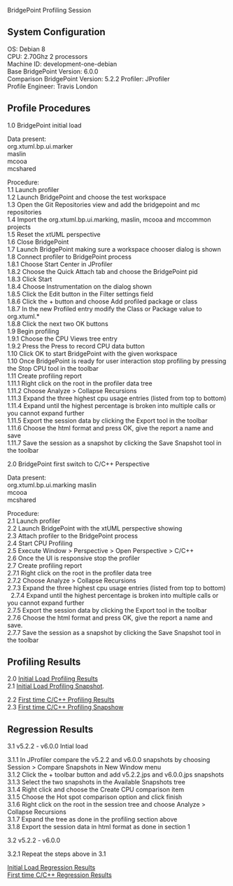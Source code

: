 BridgePoint Profiling Session

System Configuration
-----------
OS: Debian 8   
CPU: 2.70Ghz 2 processors   
Machine ID: development-one-debian   
Base BridgePoint Version: 6.0.0   
Comparison BridgePoint Version: 5.2.2 
Profiler: JProfiler   
Profile Engineer: Travis London   

Profile Procedures
----------------------
1.0 BridgePoint initial load   

Data present:   
org.xtuml.bp.ui.marker   
maslin   
mcooa   
mcshared   

Procedure:   
1.1 Launch profiler  
1.2 Launch BridgePoint and choose the test workspace   
1.3 Open the Git Repositories view and add the bridgepoint and mc repositories    
1.4 Import the org.xtuml.bp.ui.marking, maslin, mcooa and mccommon projects   
1.5 Reset the xtUML perspective   
1.6 Close BridgePoint   
1.7 Launch BridgePoint making sure a workspace chooser dialog is shown   
1.8 Connect profiler to BridgePoint process   
1.8.1 Choose Start Center in JProfiler   
1.8.2 Choose the Quick Attach tab and choose the BridgePoint pid   
1.8.3 Click Start   
1.8.4 Choose Instrumentation on the dialog shown   
1.8.5 Click the Edit button in the Filter settings field   
1.8.6 Click the + button and choose Add profiled package or class   
1.8.7 In the new Profiled entry modify the Class or Package value to org.xtuml.*   
1.8.8 Click the next two OK buttons   
1.9 Begin profiling   
1.9.1 Choose the CPU Views tree entry   
1.9.2 Press the Press to record CPU data button   
1.10 Click OK to start BridgePoint with the given workspace   
1.10 Once BridgePoint is ready for user interaction stop profiling by pressing the Stop CPU tool in the toolbar   
1.11 Create profiling report   
1.11.1 Right click on the root in the profiler data tree    
1.11.2 Choose Analyze > Collapse Recursions   
1.11.3 Expand the three highest cpu usage entries (listed from top to bottom)   
1.11.4 Expand until the highest percentage is broken into multiple calls or you cannot expand further    
1.11.5 Export the session data by clicking the Export tool in the toolbar   
1.11.6 Choose the html format and press OK, give the report a name and save   
1.11.7 Save the session as a snapshot by clicking the Save Snapshot tool in the toolbar   
  
2.0 BridgePoint first switch to C/C++ Perspective   

Data present:   
org.xtuml.bp.ui.marking maslin   
mcooa   
mcshared   

Procedure:   
2.1 Launch profiler   
2.2 Launch BridgePoint with the xtUML perspective showing   
2.3 Attach profiler to the BridgePoint process   
2.4 Start CPU Profiling   
2.5 Execute Window > Perspective > Open Perspective > C/C++   
2.6 Once the UI is responsive stop the profiler   
2.7 Create profiling report   
2.7.1 Right click on the root in the profiler data tree   
2.7.2 Choose Analyze > Collapse Recursions   
2.7.3 Expand the three highest cpu usage entries (listed from top to bottom)  
2.7.4 Expand until the highest percentage is broken into multiple calls or you cannot expand further    
2.7.5 Export the session data by clicking the Export tool in the toolbar   
2.7.6 Choose the html format and press OK, give the report a name and save.   
2.7.7 Save the session as a snapshot by clicking the Save Snapshot tool in the toolbar    

Profiling Results   
-------------
2.0 [Initial Load Profiling Results](https://drive.google.com/open?id=0Bw01o4iXr5FuMmdPQUpFdW5fMG8)      
2.1 [Initial Load Profiling Snapshot](https://drive.google.com/open?id=0Bw01o4iXr5FuajZ4MFdraUNFS0U).  

2.2 [First time C/C++ Profiling Results](https://drive.google.com/open?id=0Bw01o4iXr5FuSHZOVllRcnNmTVk)   
2.3 [First time C/C++ Profiling Snapshow](https://drive.google.com/open?id=0Bw01o4iXr5FuNTJGaURWREt0MEU)   

Regression Results   
---------  
3.1 v5.2.2 - v6.0.0 Intial load   

3.1.1 In JProfiler compare the v5.2.2 and v6.0.0 snapshots by choosing Session > Compare Snapshots in New Window menu   
3.1.2 Click the + toolbar button and add v5.2.2.jps and v6.0.0.jps snapshots   
3.1.3 Select the two snapshots in the Available Snapshots tree   
3.1.4 Right click and choose the Create CPU comparison item   
3.1.5 Choose the Hot spot comparison option and click finish   
3.1.6 Right click on the root in the session tree and choose Analyze > Collapse Recursions   
3.1.7 Expand the tree as done in the profiling section above   
3.1.8 Export the session data in html format as done in section 1   

3.2 v5.2.2 - v6.0.0   

3.2.1 Repeat the steps above in 3.1   

[Initial Load Regression Results](https://drive.google.com/open?id=0Bw01o4iXr5FuT1BVc09LUXhmU2c)   
[First time C/C++ Regression Results](https://drive.google.com/open?id=0Bw01o4iXr5FuM0h4QmNabDhrU2c)   


